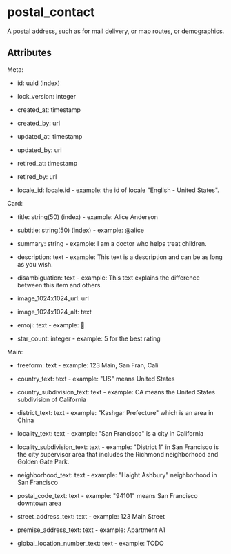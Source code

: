 # postal_contact


A postal address, such as for mail delivery, or map routes, or demographics.

## Attributes

Meta:

* id: uuid (index)

* lock_version: integer

* created_at: timestamp

* created_by: url

* updated_at: timestamp

* updated_by: url

* retired_at: timestamp

* retired_by: url

* locale_id: locale.id - example: the id of locale "English - United States".

Card:

* title: string(50) (index) - example: Alice Anderson

* subtitle: string(50) (index) - example: @alice

* summary: string - example: I am a doctor who helps treat children.

* description: text - example: This text is a description and can be as long as you wish.

* disambiguation: text - example: This text explains the difference between this item and others.

* image_1024x1024_url: url

* image_1024x1024_alt: text

* emoji: text - example: 🚀

* star_count: integer - example: 5 for the best rating

Main:

* freeform: text - example: 123 Main, San Fran, Cali

* country_text: text - example: "US" means United States

* country_subdivision_text: text - example: CA means the United States subdivision of California

* district_text: text - example: "Kashgar Prefecture" which is an area in China

* locality_text: text - example: "San Francisco" is a city in California

* locality_subdivision_text: text - example: "District 1" in San Francisco is the city supervisor area that includes the Richmond neighborhood and Golden Gate Park.

* neighborhood_text: text - example: "Haight Ashbury" neighborhood in San Francisco

* postal_code_text: text - example: "94101" means San Francisco downtown area

* street_address_text: text - example: 123 Main Street

* premise_address_text: text - example: Apartment A1

* global_location_number_text: text - example: TODO

